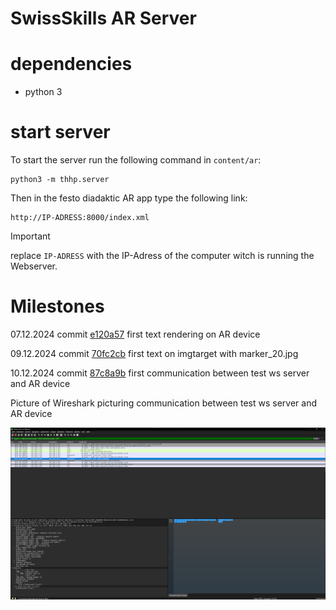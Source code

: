 # SwissSkills AR Server

# dependencies

- python 3

# start server

To start the server run the following command in `content/ar`:

```
python3 -m thhp.server
```

Then in the festo diadaktic AR app type the following link:

```
http://IP-ADRESS:8000/index.xml
```

> [!IMPORTANT]
> replace `IP-ADRESS` with the IP-Adress of the computer witch is running the Webserver.

# Milestones

07.12.2024 commit [e120a57](https://github.com/Prodigg/SwissskillsARServer/commit/e120a576cec40a78a45569a7d30e14d8e2eac14a) first text rendering on AR device

09.12.2024 commit [70fc2cb](https://github.com/Prodigg/SwissskillsARServer/commit/70fc2cb90d3fed71d9154338116f587f5aaa801c) first text on imgtarget with marker_20.jpg

10.12.2024 commit [87c8a9b](https://github.com/Prodigg/SwissskillsARServer/commit/87c8a9b7a2d3c35296da28f9170b10ed1325ebea) first communication between test ws server and AR device

Picture of Wireshark picturing communication between test ws server and AR device

![Employee data](Screenshots/firstSuccsessfullCommmunication.png?raw=true "Employee Data title")
